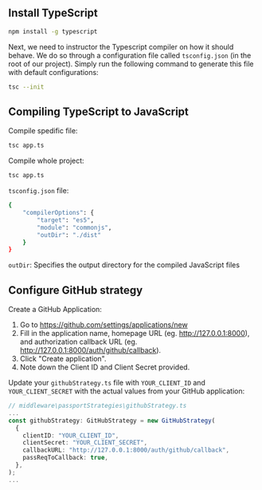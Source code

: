 ## Install TypeScript

```Bash
npm install -g typescript
```

Next, we need to instructor the Typescript compiler on how it should behave. We do so through a configuration file called `tsconfig.json` (in the root of our project). Simply run the following command to generate this file with default configurations:

```Bash
tsc --init
```

## Compiling TypeScript to JavaScript

Compile spedific file:

```Bash
tsc app.ts
```

Compile whole project:

```Bash
tsc app.ts
```

`tsconfig.json` file:

```Bash
{
    "compilerOptions": {
        "target": "es5",
        "module": "commonjs",
        "outDir": "./dist"
    }
}
```

`outDir`: Specifies the output directory for the compiled JavaScript files

## Configure GitHub strategy

Create a GitHub Application:

1. Go to https://github.com/settings/applications/new
2. Fill in the application name, homepage URL (eg. http://127.0.0.1:8000), and authorization callback URL (eg. http://127.0.0.1:8000/auth/github/callback).
3. Click "Create application".
4. Note down the Client ID and Client Secret provided.

Update your `githubStrategy.ts` file with `YOUR_CLIENT_ID` and `YOUR_CLIENT_SECRET` with the actual values from your GitHub application:

```TypeScript
// middleware\passportStrategies\githubStrategy.ts
...
const githubStrategy: GitHubStrategy = new GitHubStrategy(
  {
    clientID: "YOUR_CLIENT_ID",
    clientSecret: "YOUR_CLIENT_SECRET",
    callbackURL: "http://127.0.0.1:8000/auth/github/callback",
    passReqToCallback: true,
  },
);
...

```

